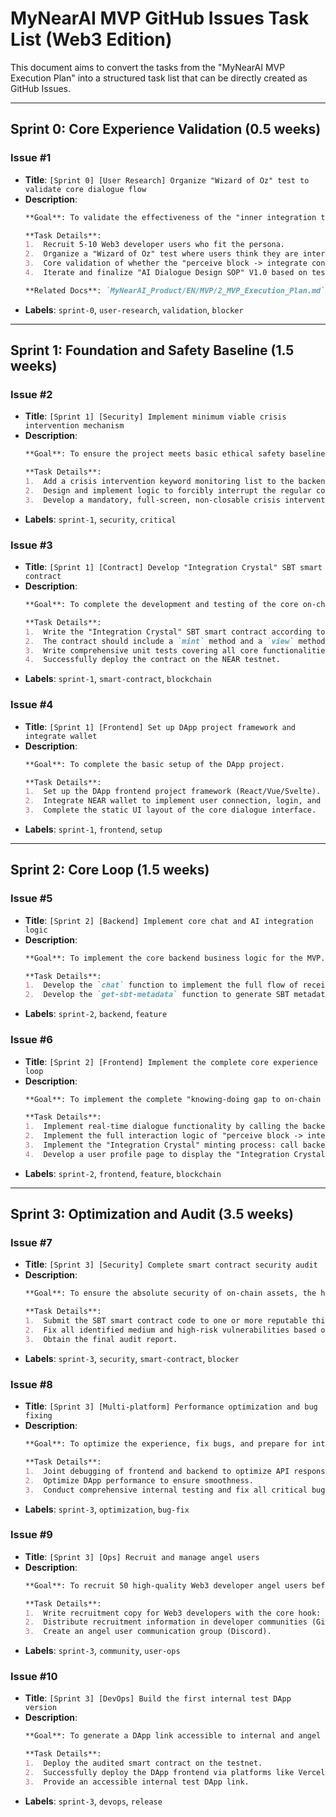# MyNearAI MVP GitHub Issues Task List (Web3 Edition)

This document aims to convert the tasks from the "MyNearAI MVP Execution Plan" into a structured task list that can be directly created as GitHub Issues.

---

## Sprint 0: Core Experience Validation (0.5 weeks)

### Issue #1
*   **Title**: `[Sprint 0] [User Research] Organize "Wizard of Oz" test to validate core dialogue flow`
*   **Description**:
    ```markdown
    **Goal**: To validate the effectiveness of the "inner integration to knowing-doing transformation" dialogue flow at the lowest cost before committing engineering resources.

    **Task Details**:
    1.  Recruit 5-10 Web3 developer users who fit the persona.
    2.  Organize a "Wizard of Oz" test where users think they are interacting with an AI, but responses are manually provided by product/ops team members based on the "AI Dialogue Design SOP."
    3.  Core validation of whether the "perceive block -> integrate conflict -> take micro-action" process feels natural and effective to users.
    4.  Iterate and finalize "AI Dialogue Design SOP" V1.0 based on test feedback.

    **Related Docs**: `MyNearAI_Product/EN/MVP/2_MVP_Execution_Plan.md`, `MyNearAI_Product/EN/MVP/AI_Dialogue_Design_SOP.md`
    ```
*   **Labels**: `sprint-0`, `user-research`, `validation`, `blocker`

---

## Sprint 1: Foundation and Safety Baseline (1.5 weeks)

### Issue #2
*   **Title**: `[Sprint 1] [Security] Implement minimum viable crisis intervention mechanism`
*   **Description**:
    ```markdown
    **Goal**: To ensure the project meets basic ethical safety baselines, a prerequisite for MVP launch.

    **Task Details**:
    1.  Add a crisis intervention keyword monitoring list to the backend `chat` logic.
    2.  Design and implement logic to forcibly interrupt the regular conversation flow and return a unique, clear crisis intervention signal to the frontend.
    3.  Develop a mandatory, full-screen, non-closable crisis intervention UI page containing authoritative mental health support hotlines.
    ```
*   **Labels**: `sprint-1`, `security`, `critical`

### Issue #3
*   **Title**: `[Sprint 1] [Contract] Develop "Integration Crystal" SBT smart contract`
*   **Description**:
    ```markdown
    **Goal**: To complete the development and testing of the core on-chain asset contract.

    **Task Details**:
    1.  Write the "Integration Crystal" SBT smart contract according to the NEP-177 standard.
    2.  The contract should include a `mint` method and a `view` method to query the list of SBTs held by a user.
    3.  Write comprehensive unit tests covering all core functionalities.
    4.  Successfully deploy the contract on the NEAR testnet.
    ```
*   **Labels**: `sprint-1`, `smart-contract`, `blockchain`

### Issue #4
*   **Title**: `[Sprint 1] [Frontend] Set up DApp project framework and integrate wallet`
*   **Description**:
    ```markdown
    **Goal**: To complete the basic setup of the DApp project.

    **Task Details**:
    1.  Set up the DApp frontend project framework (React/Vue/Svelte).
    2.  Integrate NEAR wallet to implement user connection, login, and logout functionalities.
    3.  Complete the static UI layout of the core dialogue interface.
    ```
*   **Labels**: `sprint-1`, `frontend`, `setup`

---

## Sprint 2: Core Loop (1.5 weeks)

### Issue #5
*   **Title**: `[Sprint 2] [Backend] Implement core chat and AI integration logic`
*   **Description**:
    ```markdown
    **Goal**: To implement the core backend business logic for the MVP.

    **Task Details**:
    1.  Develop the `chat` function to implement the full flow of receiving messages, calling the AI, and storing conversations (off-chain).
    2.  Develop the `get-sbt-metadata` function to generate SBT metadata based on the conversation content before minting.
    ```
*   **Labels**: `sprint-2`, `backend`, `feature`

### Issue #6
*   **Title**: `[Sprint 2] [Frontend] Implement the complete core experience loop`
*   **Description**:
    ```markdown
    **Goal**: To implement the complete "knowing-doing gap to on-chain proof" core experience loop on the DApp.

    **Task Details**:
    1.  Implement real-time dialogue functionality by calling the backend service.
    2.  Implement the full interaction logic of "perceive block -> integrate conflict -> take micro-action."
    3.  Implement the "Integration Crystal" minting process: call backend to generate metadata -> call contract `mint` method -> user signs in wallet -> UI state updates.
    4.  Develop a user profile page to display the "Integration Crystal" SBTs owned by the user.
    ```
*   **Labels**: `sprint-2`, `frontend`, `feature`, `blockchain`

---

## Sprint 3: Optimization and Audit (3.5 weeks)

### Issue #7
*   **Title**: `[Sprint 3] [Security] Complete smart contract security audit`
*   **Description**:
    ```markdown
    **Goal**: To ensure the absolute security of on-chain assets, the highest priority task for MVP launch.

    **Task Details**:
    1.  Submit the SBT smart contract code to one or more reputable third-party security audit firms.
    2.  Fix all identified medium and high-risk vulnerabilities based on the audit report.
    3.  Obtain the final audit report.
    ```
*   **Labels**: `sprint-3`, `security`, `smart-contract`, `blocker`

### Issue #8
*   **Title**: `[Sprint 3] [Multi-platform] Performance optimization and bug fixing`
*   **Description**:
    ```markdown
    **Goal**: To optimize the experience, fix bugs, and prepare for internal release.

    **Task Details**:
    1.  Joint debugging of frontend and backend to optimize API response speed.
    2.  Optimize DApp performance to ensure smoothness.
    3.  Conduct comprehensive internal testing and fix all critical bugs found.
    ```
*   **Labels**: `sprint-3`, `optimization`, `bug-fix`

### Issue #9
*   **Title**: `[Sprint 3] [Ops] Recruit and manage angel users`
*   **Description**:
    ```markdown
    **Goal**: To recruit 50 high-quality Web3 developer angel users before the internal test begins.

    **Task Details**:
    1.  Write recruitment copy for Web3 developers with the core hook: "Know you should, but can't? Come mint your first growth medal."
    2.  Distribute recruitment information in developer communities (GitHub, Twitter, NEAR community, etc.).
    3.  Create an angel user communication group (Discord).
    ```
*   **Labels**: `sprint-3`, `community`, `user-ops`

### Issue #10
*   **Title**: `[Sprint 3] [DevOps] Build the first internal test DApp version`
*   **Description**:
    ```markdown
    **Goal**: To generate a DApp link accessible to internal and angel users.

    **Task Details**:
    1.  Deploy the audited smart contract on the testnet.
    2.  Successfully deploy the DApp frontend via platforms like Vercel/Fleek.
    3.  Provide an accessible internal test DApp link.
    ```
*   **Labels**: `sprint-3`, `devops`, `release`